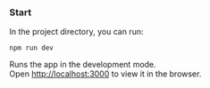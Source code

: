 ### Start

In the project directory, you can run:

 `npm run dev`

Runs the app in the development mode.<br>
Open [http://localhost:3000](http://localhost:3000) to view it in the browser.
